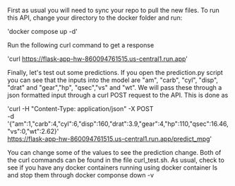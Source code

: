 First as usual you will need to sync your repo to pull the new files. To run this API, change your directory to the docker folder and run:

'docker compose up -d'

Run the following curl command to get a response

'curl https://flask-app-hw-860094761515.us-central1.run.app'

Finally, let's test out some predictions. If you open the prediction.py script you can see that the inputs into the model are "am", "carb", "cyl", "disp", "drat" and "gear","hp", "qsec","vs" and "wt". We will pass these through a json formatted input through a curl POST request to the API. This is done as

'curl -H "Content-Type: application/json" -X POST \
  -d '{"am":1,"carb":4,"cyl":6,"disp":160,"drat":3.9,"gear":4,"hp":110,"qsec":16.46,"vs":0,"wt":2.62}' \
  https://flask-app-hw-860094761515.us-central1.run.app/predict_mpg'



You can change some of the values to see the prediction change. Both of the curl commands can be found in the file curl_test.sh. As usual, check to see if you have any docker containers running using docker container ls and stop them through docker componse down -v

